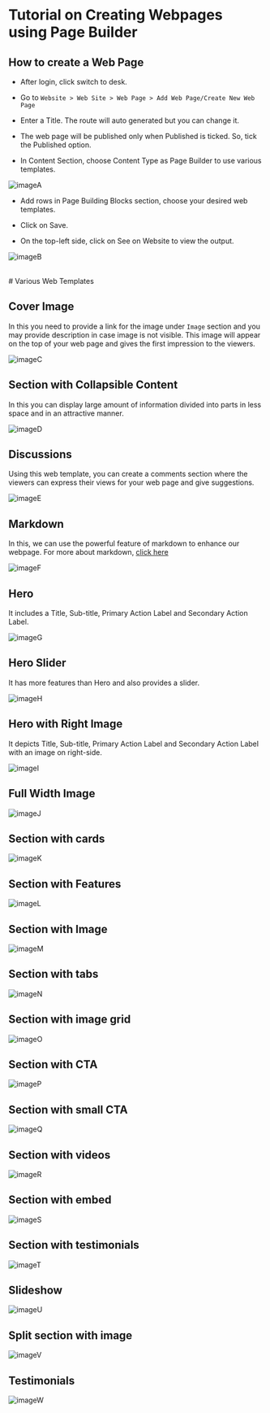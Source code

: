# Tutorial on Creating Webpages using Page Builder


## How to create a Web Page
- After login, click switch to desk.
  
- Go to  `Website > Web Site > Web Page > Add Web Page/Create New Web Page`

- Enter a Title. The route will auto generated but you can change it.

- The web page will be published only when Published is ticked. So, tick the Published option.

- In Content Section, choose Content Type as Page Builder to use various templates.
  
![imageA](frappe_pagebuilder/images/imageA.png)

- Add rows in Page Building Blocks section, choose your desired web templates.

- Click on Save.

- On the top-left side, click on See on Website to view the output.

![imageB](frappe_pagebuilder/images/imageB.png)
  

<br>
# Various Web Templates

## Cover Image

In this you need to provide a link for the image under `Image` section and you may provide description in case image is not visible. This image will appear on the top of your web page and gives the first impression to the viewers.

![imageC](frappe_pagebuilder/images/imageC.png)

## Section with Collapsible Content

In this you can display large amount of information divided into parts in less space and in an attractive manner.

![imageD](frappe_pagebuilder/images/imageD.png)

## Discussions

Using this web template, you can create a comments section where the viewers can express their views for your web page and give suggestions.

![imageE](frappe_pagebuilder/images/imageE.png)

## Markdown

In this, we can use the powerful feature of markdown to enhance our webpage. For more about markdown, [click here](https://www.markdownguide.org/cheat-sheet/) 

![imageF](frappe_pagebuilder/images/imageF.png)

## Hero

It includes a Title, Sub-title, Primary Action Label and Secondary Action Label.

![imageG](frappe_pagebuilder/images/imageG.png)

## Hero Slider

It has more features than Hero and also provides a slider.

![imageH](frappe_pagebuilder/images/imageH.png)

## Hero with Right Image

It depicts Title, Sub-title, Primary Action Label and Secondary Action Label with an image on right-side.

![imageI](frappe_pagebuilder/images/imageI.png)

## Full Width Image


![imageJ](frappe_pagebuilder/images/imageJ.png)

## Section with cards


![imageK](frappe_pagebuilder/images/imageK.png)

## Section with Features


![imageL](frappe_pagebuilder/images/imageL.png)

## Section with Image


![imageM](frappe_pagebuilder/images/imageM.png)

## Section with tabs


![imageN](frappe_pagebuilder/images/imageN.png)

## Section with image grid


![imageO](frappe_pagebuilder/images/imageO.png)

## Section with CTA


![imageP](frappe_pagebuilder/images/imageP.png)

## Section with small CTA


![imageQ](frappe_pagebuilder/images/imageQ.png)

## Section with videos


![imageR](frappe_pagebuilder/images/imageR.png)

## Section with embed


![imageS](frappe_pagebuilder/images/imageS.png)

## Section with testimonials


![imageT](frappe_pagebuilder/images/imageT.png)

## Slideshow


![imageU](frappe_pagebuilder/images/imageU.png)

## Split section with image


![imageV](frappe_pagebuilder/images/imageV.png)

## Testimonials


![imageW](frappe_pagebuilder/images/imageW.png)
